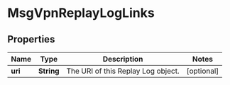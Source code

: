 
# MsgVpnReplayLogLinks

## Properties
Name | Type | Description | Notes
------------ | ------------- | ------------- | -------------
**uri** | **String** | The URI of this Replay Log object. |  [optional]



